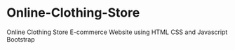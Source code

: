 # Online-Clothing-Store
Online Clothing Store E-commerce Website using HTML CSS and Javascript Bootstrap

